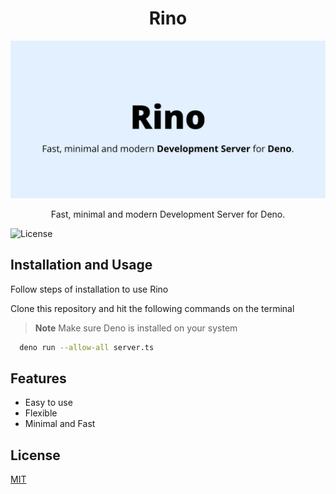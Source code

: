 <h1 align="center">Rino</h1>

![Rino](https://raw.githubusercontent.com/Aadityansha/Rino/main/src/Rino.png)

<p align="center">Fast, minimal and modern Development Server for Deno.</p>


![License](https://img.shields.io/github/license/Aadityansha/Rino)

## Installation and Usage

Follow steps of installation to use Rino

Clone this repository and hit the following commands on the terminal

> **Note**
> Make sure Deno is installed on your system

```bash
  deno run --allow-all server.ts
```

## Features

- Easy to use
- Flexible
- Minimal and Fast

## License

[MIT](https://github.com/Aadityansha/Rino/blob/main/LICENSE)

